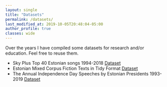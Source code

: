 ```yaml
---
layout: single
title: "Datasets"
permalink: /datasets/
last_modified_at: 2019-10-05T20:48:04-05:00
author_profile: true
classes: wide
---
```


Over the years I have compiled some datasets for research and/or education. Feel free to reuse them.

- Sky Plus Top 40 Estonian songs 1994-2018 [Dataset](https://github.com/peeter-t2/EestiTop40_laulus6nad)
- Estonian Mixed Corpus Fiction Texts in Tidy Format [Dataset](https://github.com/peeter-t2/tidy_ilukirj)
- The Annual Independence Day Speeches by Estonian Presidents 1993-2019 [Dataset](https://github.com/peeter-t2/aastapaevakoned)
